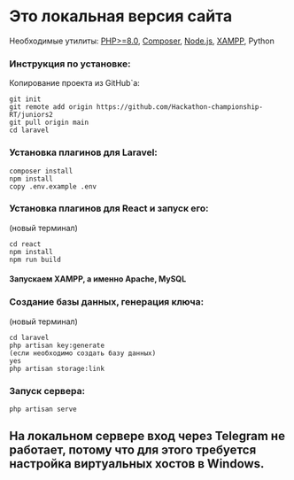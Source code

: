 # Это локальная версия сайта
Необходимые утилиты: <a href="https://www.php.net/downloads.php">PHP>=8.0</a>, <a href="https://getcomposer.org/download/">Composer</a>, <a href="https://nodejs.org/en">Node.js</a>, <a href="https://www.apachefriends.org">XAMPP</a>, Python
### Инструкция по установке:
Копирование проекта из GitHub`а:
```
git init
git remote add origin https://github.com/Hackathon-championship-RT/juniors2
git pull origin main
cd laravel
```
### Установка плагинов для Laravel:
```
composer install
npm install
copy .env.example .env
```
### Установка плагинов для React и запуск его:
(новый терминал)
```
cd react
npm install
npm run build
```
#### Запускаем XAMPP, а именно Apache, MySQL
### Создание базы данных, генерация ключа:
(новый терминал)
```
cd laravel
php artisan key:generate
(если необходимо создать базу данных)
yes
php artisan storage:link
```
### Запуск сервера:
```
php artisan serve
```
## На локальном сервере вход через Telegram не работает, потому что для этого требуется настройка виртуальных хостов в Windows.
